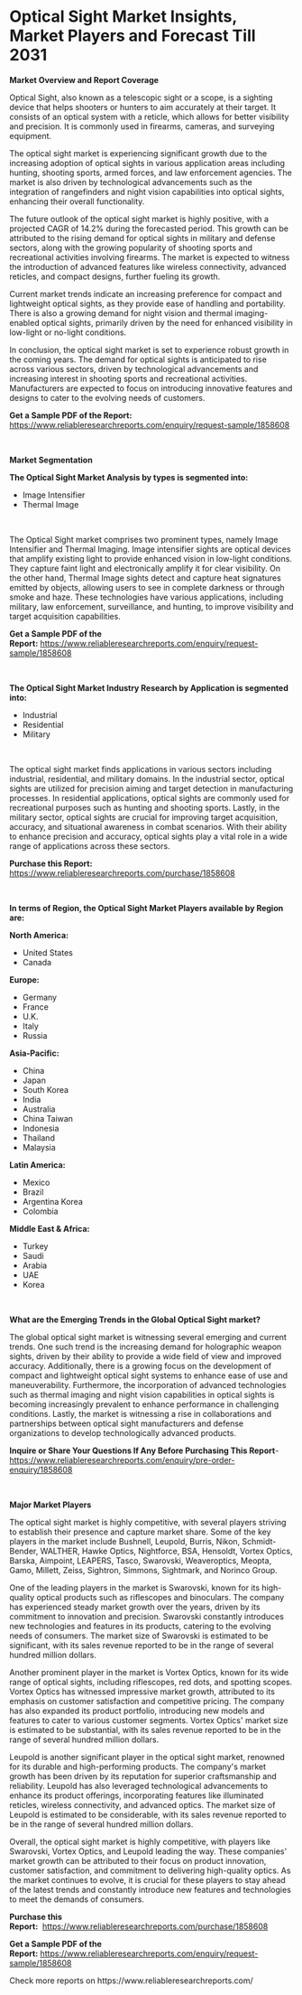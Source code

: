 <p><h1>Optical Sight Market Insights, Market Players and Forecast Till 2031</h1></p><p><strong>Market Overview and Report Coverage</strong></p>
<p><p>Optical Sight, also known as a telescopic sight or a scope, is a sighting device that helps shooters or hunters to aim accurately at their target. It consists of an optical system with a reticle, which allows for better visibility and precision. It is commonly used in firearms, cameras, and surveying equipment.</p><p>The optical sight market is experiencing significant growth due to the increasing adoption of optical sights in various application areas including hunting, shooting sports, armed forces, and law enforcement agencies. The market is also driven by technological advancements such as the integration of rangefinders and night vision capabilities into optical sights, enhancing their overall functionality.</p><p>The future outlook of the optical sight market is highly positive, with a projected CAGR of 14.2% during the forecasted period. This growth can be attributed to the rising demand for optical sights in military and defense sectors, along with the growing popularity of shooting sports and recreational activities involving firearms. The market is expected to witness the introduction of advanced features like wireless connectivity, advanced reticles, and compact designs, further fueling its growth.</p><p>Current market trends indicate an increasing preference for compact and lightweight optical sights, as they provide ease of handling and portability. There is also a growing demand for night vision and thermal imaging-enabled optical sights, primarily driven by the need for enhanced visibility in low-light or no-light conditions.</p><p>In conclusion, the optical sight market is set to experience robust growth in the coming years. The demand for optical sights is anticipated to rise across various sectors, driven by technological advancements and increasing interest in shooting sports and recreational activities. Manufacturers are expected to focus on introducing innovative features and designs to cater to the evolving needs of customers.</p></p>
<p><strong>Get a Sample PDF of the Report:</strong> <a href="https://www.reliableresearchreports.com/enquiry/request-sample/1858608">https://www.reliableresearchreports.com/enquiry/request-sample/1858608</a></p>
<p>&nbsp;</p>
<p><strong>Market Segmentation</strong></p>
<p><strong>The Optical Sight Market Analysis by types is segmented into:</strong></p>
<p><ul><li>Image Intensifier</li><li>Thermal Image</li></ul></p>
<p>&nbsp;</p>
<p><p>The Optical Sight market comprises two prominent types, namely Image Intensifier and Thermal Imaging. Image intensifier sights are optical devices that amplify existing light to provide enhanced vision in low-light conditions. They capture faint light and electronically amplify it for clear visibility. On the other hand, Thermal Image sights detect and capture heat signatures emitted by objects, allowing users to see in complete darkness or through smoke and haze. These technologies have various applications, including military, law enforcement, surveillance, and hunting, to improve visibility and target acquisition capabilities.</p></p>
<p><strong>Get a Sample PDF of the Report:</strong>&nbsp;<a href="https://www.reliableresearchreports.com/enquiry/request-sample/1858608">https://www.reliableresearchreports.com/enquiry/request-sample/1858608</a></p>
<p>&nbsp;</p>
<p><strong>The Optical Sight Market Industry Research by Application is segmented into:</strong></p>
<p><ul><li>Industrial</li><li>Residential</li><li>Military</li></ul></p>
<p>&nbsp;</p>
<p><p>The optical sight market finds applications in various sectors including industrial, residential, and military domains. In the industrial sector, optical sights are utilized for precision aiming and target detection in manufacturing processes. In residential applications, optical sights are commonly used for recreational purposes such as hunting and shooting sports. Lastly, in the military sector, optical sights are crucial for improving target acquisition, accuracy, and situational awareness in combat scenarios. With their ability to enhance precision and accuracy, optical sights play a vital role in a wide range of applications across these sectors.</p></p>
<p><strong>Purchase this Report:</strong>&nbsp; <a href="https://www.reliableresearchreports.com/purchase/1858608">https://www.reliableresearchreports.com/purchase/1858608</a></p>
<p>&nbsp;</p>
<p><strong>In terms of Region, the Optical Sight Market Players available by Region are:</strong></p>
<p>
    <p> <strong> North America: </strong>
        <ul>
            <li>United States</li>
            <li>Canada</li>
        </ul>
        </p> 
    <p> <strong> Europe: </strong>
        <ul>
            <li>Germany</li>
            <li>France</li>
            <li>U.K.</li>
            <li>Italy</li>
            <li>Russia</li>
        </ul>
        </p> 
    <p> <strong> Asia-Pacific: </strong>
        <ul>
            <li>China</li>
            <li>Japan</li>
            <li>South Korea</li>
            <li>India</li>
            <li>Australia</li>
            <li>China Taiwan</li>
            <li>Indonesia</li>
            <li>Thailand</li>
            <li>Malaysia</li>
        </ul>
        </p> 
    <p> <strong> Latin America: </strong>
        <ul>
            <li>Mexico</li>
            <li>Brazil</li>
            <li>Argentina Korea</li>
            <li>Colombia</li>
        </ul>
        </p> 
    <p> <strong> Middle East & Africa: </strong>
        <ul>
            <li>Turkey</li>
            <li>Saudi</li>
            <li>Arabia</li>
            <li>UAE</li>
            <li>Korea</li>
        </ul>
    </p>
    </p>
<p>&nbsp;</p>
<p><strong>What are the Emerging Trends in the Global Optical Sight market?</strong></p>
<p><p>The global optical sight market is witnessing several emerging and current trends. One such trend is the increasing demand for holographic weapon sights, driven by their ability to provide a wide field of view and improved accuracy. Additionally, there is a growing focus on the development of compact and lightweight optical sight systems to enhance ease of use and maneuverability. Furthermore, the incorporation of advanced technologies such as thermal imaging and night vision capabilities in optical sights is becoming increasingly prevalent to enhance performance in challenging conditions. Lastly, the market is witnessing a rise in collaborations and partnerships between optical sight manufacturers and defense organizations to develop technologically advanced products.</p></p>
<p><strong>Inquire or Share Your Questions If Any Before Purchasing This Report</strong>- <a href="https://www.reliableresearchreports.com/enquiry/pre-order-enquiry/1858608">https://www.reliableresearchreports.com/enquiry/pre-order-enquiry/1858608</a></p>
<p>&nbsp;</p>
<p><strong>Major Market Players</strong></p>
<p><p>The optical sight market is highly competitive, with several players striving to establish their presence and capture market share. Some of the key players in the market include Bushnell, Leupold, Burris, Nikon, Schmidt-Bender, WALTHER, Hawke Optics, Nightforce, BSA, Hensoldt, Vortex Optics, Barska, Aimpoint, LEAPERS, Tasco, Swarovski, Weaveroptics, Meopta, Gamo, Millett, Zeiss, Sightron, Simmons, Sightmark, and Norinco Group.</p><p>One of the leading players in the market is Swarovski, known for its high-quality optical products such as riflescopes and binoculars. The company has experienced steady market growth over the years, driven by its commitment to innovation and precision. Swarovski constantly introduces new technologies and features in its products, catering to the evolving needs of consumers. The market size of Swarovski is estimated to be significant, with its sales revenue reported to be in the range of several hundred million dollars.</p><p>Another prominent player in the market is Vortex Optics, known for its wide range of optical sights, including riflescopes, red dots, and spotting scopes. Vortex Optics has witnessed impressive market growth, attributed to its emphasis on customer satisfaction and competitive pricing. The company has also expanded its product portfolio, introducing new models and features to cater to various customer segments. Vortex Optics' market size is estimated to be substantial, with its sales revenue reported to be in the range of several hundred million dollars.</p><p>Leupold is another significant player in the optical sight market, renowned for its durable and high-performing products. The company's market growth has been driven by its reputation for superior craftsmanship and reliability. Leupold has also leveraged technological advancements to enhance its product offerings, incorporating features like illuminated reticles, wireless connectivity, and advanced optics. The market size of Leupold is estimated to be considerable, with its sales revenue reported to be in the range of several hundred million dollars.</p><p>Overall, the optical sight market is highly competitive, with players like Swarovski, Vortex Optics, and Leupold leading the way. These companies' market growth can be attributed to their focus on product innovation, customer satisfaction, and commitment to delivering high-quality optics. As the market continues to evolve, it is crucial for these players to stay ahead of the latest trends and constantly introduce new features and technologies to meet the demands of consumers.</p></p>
<p><strong>Purchase this Report:</strong>&nbsp;&nbsp;<a href="https://www.reliableresearchreports.com/purchase/1858608">https://www.reliableresearchreports.com/purchase/1858608</a></p>
<p></p>
<p><strong>Get a Sample PDF of the Report:</strong>&nbsp;<a href="https://www.reliableresearchreports.com/enquiry/request-sample/1858608">https://www.reliableresearchreports.com/enquiry/request-sample/1858608</a></p>
<p>Check more reports on https://www.reliableresearchreports.com/</p>